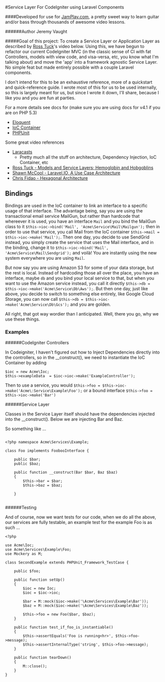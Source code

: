 #Service Layer For CodeIgniter using Laravel Components

####Developed for use for [JamPlay.com](http://jamplay.com), a pretty sweet way to learn guitar and/or bass through thousands of awesome video lessons.

######Author Jeremy Vaught

#####Goal of this project:
To create a Service Layer or Application Layer as described by [Ross Tuck](https://github.com/rosstuck)'s video below. Using this, we have begun to refactor our current CodeIgniter MVC (in the classic sense of CI with fat Controllers, models with view code, and visa-versa, etc, you know what I'm talking about) and move the 'app' into a framework agnostic Service Layer. No simple feat but made entirely possible with a couple Laravel components.

I don't intend for this to be an exhaustive reference, more of a quickstart and quick-reference guide. I wrote most of this for us to be used internally, so this is largely meant for us, but since I wrote it down, I'll share, because I like you and you are fun at parties.

For a more details see docs for (make sure you are using docs for v4.1 if you are on PHP 5.3)

* [Eloquent](http://laravel.com/docs/eloquent)
* [IoC Container](http://laravel.com/docs/ioc)
* [PHPUnit](http://phpunit.de/manual/current/en/writing-tests-for-phpunit.html)

Some great video references

* [Laracasts](http://laracasts.com)
  * Pretty much all the stuff on architecture, Dependency Injection, IoC Container, etc
* [Ross Tuck - Models and Service Layers; Hemoglobin and Hobgoblins](http://youtu.be/3uV3ngl1Z8g)
* [Shawn McCool - Laravel.IO, A Use Case Architecture](http://youtu.be/2_380DKU93U)
* [Chris Fidao - Hexagonal Architecture](http://youtu.be/6SBjKOwVq0o)


## Bindings

Bindings are used in the IoC container to link an interface to a specific usage of that interface. The advantage being, say you are using the transactional email service MailGun, but rather than hardcode that whereever it is used, you have an interface `Mail` and you bind the MailGun class to it `$this->ioc->bind('Mail', 'Acme\Service\Mail\Mailgun');` then in order to  use that service, you call Mail from the IoC container `$this->mail = $this->ioc->make('Mail');`. Then one day, you decide to use SendGrid instead, you simply create the service that uses the Mail interface, and in the binding, change it to `$this->ioc->bind('Mail', 'Acme\Service\Mail\Sendgrid');` and voilà! You are instantly using the new system everywhere you are using `Mail`.

But now say you are using Amazon S3 for some of your data storage, but the rest is local. Instead of hardcoding those all over the place, you have an interface, maybe `db` and you bind your local service to that, but when you want to use the Amazon service instead, you call it directly `$this->db = $this->ioc->make('Acme\Service\Db\Aws');`. But then one day, just like above, you decide to switch to something else entirely, like Google Cloud Storage, you can now call `$this->db = $this->ioc->make('Acme\Service\Db\Gcs');` and you are golden.

All right, that got way wordier than I anticipated. Well, there you go, why we use these things.

### Examples

######CodeIgniter Controllers

In Codeigniter, I haven't figured out how to Inject Dependencies directly into the controllers, so in the __construct(), we need to instantiate the IoC Container by adding 

```
$ioc = new Acme\Ioc;
$this->exampleData  = $ioc->ioc->make('ExampleController');
```

Then to use a service, you would `$this->foo = $this->ioc->make('Acme\:Service\Example\Foo');` or a bound interface `$this->foo = $this->ioc->make('Bar')`

######Service Layer

Classes in the Service Layer itself should have the dependencies injected into the __construct(). Below we are injecting Bar and Baz.

So something like ... 

```

<?php namespace Acme\Services\Example;

class Foo implements FoobooInterface {

    public $bar;
    public $baz;

    public function __construct(Bar $bar, Baz $baz)
    {
        $this->bar = $bar;
        $this->baz = $baz;

    }


```
######Testing

And of course, now we want tests for our code, when we do all the above, our services are fully testable, an example test for the example Foo is as such ...

```
<?php 

use Acme\Ioc;
use Acme\Services\Example\Foo;
use Mockery as M;

class SecondExample extends PHPUnit_Framework_TestCase {

    public $foo;

    public function setUp()
    {
        $ioc = new Ioc;
        $ioc = $ioc->ioc;

        $bar = M::mock($ioc->make('\Acme\Services\Example\Bar'));
        $baz = M::mock($ioc->make('\Acme\Services\Example\Baz'));

        $this->foo = new Foo($bar, $baz);
    }

    public function test_if_foo_is_instantiable()
    {
        $this->assertEquals('Foo is running<hr>', $this->foo->message);
        $this->assertInternalType('string', $this->foo->message);
    }

    public function tearDown()
    {
        M::close();
    }
} 
```
